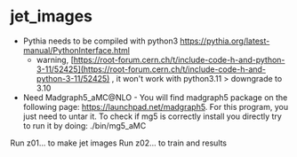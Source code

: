 # jet_images

- Pythia needs to be compiled with python3
https://pythia.org/latest-manual/PythonInterface.html
	- warning, [https://root-forum.cern.ch/t/include-code-h-and-python-3-11/52425](https://root-forum.cern.ch/t/include-code-h-and-python-3-11/52425) , it won't work with python3.11 > downgrade to 3.10
- Need Madgraph5_aMC@NLO
		- You will find madgraph5 package on the following page:  https://launchpad.net/madgraph5.
	    For this program, you just need to untar it.
	    To check if mg5 is correctly install you directly try to run it by doing:
	    ./bin/mg5_aMC
      
Run z01... to make jet images
Run z02... to train and results
